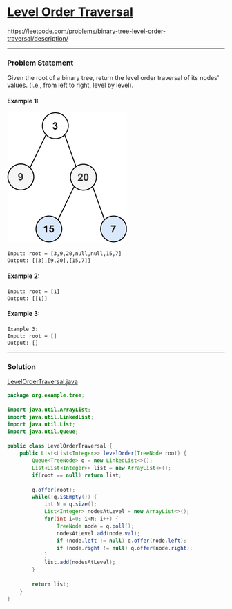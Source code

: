 # [Level Order Traversal](https://leetcode.com/problems/binary-tree-level-order-traversal/description/)
https://leetcode.com/problems/binary-tree-level-order-traversal/description/
<hr />

### Problem Statement
Given the root of a binary tree, return the level order traversal of its nodes' values. (i.e., from left to right, level by level).

#### Example 1:
![image](./level-order.jpg)
```
Input: root = [3,9,20,null,null,15,7]
Output: [[3],[9,20],[15,7]]

```
#### Example 2:

```
Input: root = [1]
Output: [[1]]

```
#### Example 3:

```
Example 3:
Input: root = []
Output: []
```

<hr />

### Solution

[LevelOrderTraversal.java](../../src/main/java/org/example/tree/LevelOrderTraversal.java)

```java
package org.example.tree;

import java.util.ArrayList;
import java.util.LinkedList;
import java.util.List;
import java.util.Queue;

public class LevelOrderTraversal {
    public List<List<Integer>> levelOrder(TreeNode root) {
        Queue<TreeNode> q = new LinkedList<>();
        List<List<Integer>> list = new ArrayList<>();
        if(root == null) return list;

        q.offer(root);
        while(!q.isEmpty()) {
            int N = q.size();
            List<Integer> nodesAtLevel = new ArrayList<>();
            for(int i=0; i<N; i++) {
                TreeNode node = q.poll();
                nodesAtLevel.add(node.val);
                if (node.left != null) q.offer(node.left);
                if (node.right != null) q.offer(node.right);
            }
            list.add(nodesAtLevel);
        }

        return list;
    }
}

```